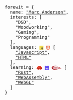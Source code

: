 <pre >
forewit = {
  name: <a href="#">"Marc Anderson"</a>,
  interests: [
    "D&D",
    "Woodworking",
    "Gaming",
    "Programming"
  ],
  languages: <img height="13" valign="middle" src="img/javascript.png" /> <img height="13"  valign="middle" src="img/html5.png" /> [
    <a href="#">"Javascript"</a>,
    <a href="#">"HTML"</a>
  ],
  learning: <img height="13" valign="middle" src="img/rust.png" /> <img height="13" valign="middle" src="img/webassembly.png" /> <img height="13" valign="middle" src="img/webgl.png" /> [
    <a href="#">"Rust"</a>,
    <a href="#">"WebAssembly"</a>,
    <a href="#">"WebGL"</a>
  ]
}
</pre>